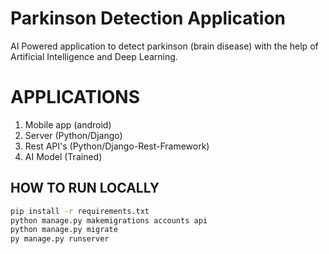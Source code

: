 
# Parkinson Detection Application
AI Powered application to detect parkinson (brain disease) with the help of Artificial Intelligence and Deep Learning.
 
# APPLICATIONS
1. Mobile app (android)
2. Server (Python/Django)
3. Rest API's (Python/Django-Rest-Framework)
4. AI Model (Trained)

## HOW TO RUN LOCALLY
```bash
pip install -r requirements.txt
python manage.py makemigrations accounts api
python manage.py migrate
py manage.py runserver
```
